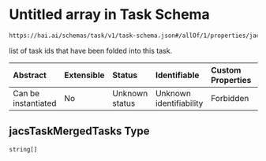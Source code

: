 # Untitled array in Task Schema

```txt
https://hai.ai/schemas/task/v1/task-schema.json#/allOf/1/properties/jacsTaskMergedTasks
```

list of task ids that have been folded into this task.

| Abstract            | Extensible | Status         | Identifiable            | Custom Properties | Additional Properties | Access Restrictions | Defined In                                                                      |
| :------------------ | :--------- | :------------- | :---------------------- | :---------------- | :-------------------- | :------------------ | :------------------------------------------------------------------------------ |
| Can be instantiated | No         | Unknown status | Unknown identifiability | Forbidden         | Allowed               | none                | [task.schema.json\*](../../out/task/v1/task.schema.json "open original schema") |

## jacsTaskMergedTasks Type

`string[]`
